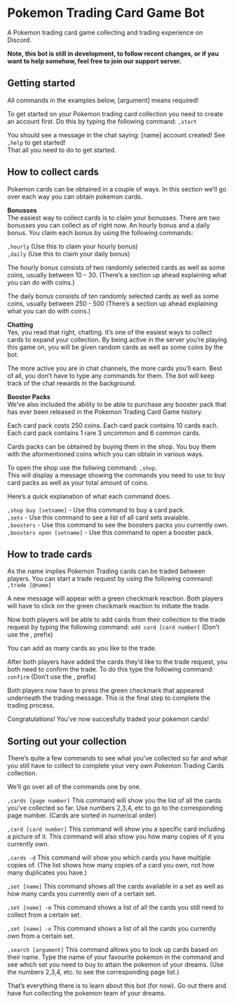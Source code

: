 # Pokemon Trading Card Game Bot

A Pokemon trading card game collecting and trading experience on Discord.

**Note, this bot is still in development, to follow recent changes, or if you want to help somehow, feel free to join our support server.**

## Getting started

All commands in the examples below, [argument] means required!

To get started on your Pokemon trading card collection you need to create an account first. 
Do this by typing the following command: `,start`

You should see a message in the chat saying: [name] account created! See `,help` to get started!  
That all you need to do to get started.

## How to collect cards

Pokemon cards can be obtained in a couple of ways. In this section we’ll go over each way you can obtain pokemon cards.

**Bonusses**   
The easiest way to collect cards is to claim your bonusses. There are two bonusses you can collect as of right now. An hourly bonus and a daily bonus. You claim each bonus by using the following commands: 

`,hourly` (Use this to claim your hourly bonus)  
`,daily`   (Use this to claim your daily bonus)

The hourly bonus consists of two randomly selected cards as well as some coins, usually between 10 – 30. (There’s a section up ahead explaining what you can do with coins.)

The daily bonus consists of ten randomly selected cards as well as some coins, usually between 250 - 500 (There’s a section up ahead explaining what you can do with coins.)

**Chatting**  
Yes, you read that right, chatting. It’s one of the easiest ways to collect cards to expand your collection. By being active in the server you’re playing this game on, you will be given random cards as well as some coins by the bot. 

The more active you are in chat channels, the more cards you’ll earn. Best of all, you don’t have to type any commands for them. The bot will keep track of the chat rewards in the background. 

**Booster Packs**  
We’ve also included the ability to be able to purchase any booster pack that has ever been released in the Pokemon Trading Card Game history.

Each card pack costs 250 coins.
Each card pack contains 10 cards each.
Each card pack contains 1 rare 3 uncommon and 6 common cards.

Cards packs can be obtained by buying them in the shop. You buy them with the aformentioned coins which you can obtain in various ways.

To open the shop use the follwing command: `,shop`.  
This will display a message showing the commands you need to use to buy card packs as well as your total amount of coins.

Here’s a quick explanation of what each command does.

`,shop buy [setname]`   - Use this command to buy a card pack.  
`,sets`                            - Use this command to see a list of all card sets avaiable.  
`,boosters`                     - Use this command to see the boosters packs you currently own.  
`,boosters open [setname]`  - Use this command to open a booster pack. 


## How to trade cards

As the name implies Pokemon Trading cards can be traded between players. 
You can start a trade request by using the following command: `,trade [@name]`

A new message will appear with a green checkmark reaction. Both players will have to click on the green checkmark reaction to initiate the trade.

Now both players will be able to add cards from their collection to the trade request by typing the following command: `add card [card number]`       (Don’t use the , prefix)

You can add as many cards as you like to the trade. 

After both players have added the cards they’d like to the trade request, you both need to confirm the trade. To do this type the following command:  `confirm`   (Don’t use the , prefix)

Both players now have to press the green checkmark that appeared underneath the trading message. This is the final step to complete the trading process.

Congratulations! You’ve now succesfully traded your pokemon cards!

## Sorting out your collection

There’s quite a few commands to see what you’ve collected so far and what you still have to collect to complete your very own Pokemon Trading Cards collection.

We’ll go over all of the commands one by one.

`,cards [page number]`
This command will show you the list of all the cards you’ve collected so far. Use numbers 2,3,4, etc to go to the corresponding page number. (Cards are sorted in numerical order)

`,card [card number]`
This command will show you a specific card including a picture of it. This command will also show you how many copies of it you currently own.

`,cards -d`
This command will show you which cards you have multiple copies of. (The list shows how many copies of a card you own, not how many duplicates you have.)

`,set [name]`
This command shows all the cards available in a set as well as how many cards you currently own of a certain set.

`,set [name] -m`
This command shows a list of all the cards you still need to collect from a certain set.

`,set [name] -o`
This command shows a list of all the cards you currently own from a certain set.

`,search [argument]`
This command allows you to look up cards based on their name. Type the name of your favourite pokemon in the command and see which set you need to buy to attain the pokemon of your dreams. (Use the numbers 2,3,4, etc. to see the corresponding page list.)


That’s everything there is to learn about this bot (for now). Go out there and have fun collecting the pokemon team of your dreams.

